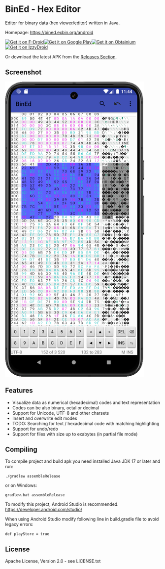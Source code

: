 BinEd - Hex Editor
==================

Editor for binary data (hex viewer/editor) written in Java.

Homepage: https://bined.exbin.org/android  

[<img src="https://fdroid.gitlab.io/artwork/badge/get-it-on.png" alt="Get it on F-Droid" height="80">](https://f-droid.org/packages/org.exbin.bined.editor.android/)[<img src="https://play.google.com/intl/en_us/badges/images/generic/en-play-badge.png" alt="Get it on Google Play" height="80">](https://play.google.com/store/apps/details?id=org.exbin.bined.editor.android)[<img src="https://github.com/user-attachments/assets/713d71c5-3dec-4ec4-a3f2-8d28d025a9c6" alt="Get it on Obtainium" height="80">](http://apps.obtainium.imranr.dev/redirect.html?r=obtainium://app/%7B%22id%22%3A%22org.exbin.bined.editor.android%22%2C%22url%22%3A%22https%3A%2F%2Fgithub.com%2Fexbin%2Fbined-android%22%2C%22author%22%3A%22ExBin%20Project%22%2C%22name%22%3A%22BinEd%22%2C%22additionalSettings%22%3A%22%7B%5C%22includePrereleases%5C%22%3Afalse%7D%22%%7D)[<img src="https://gitlab.com/IzzyOnDroid/repo/-/raw/master/assets/IzzyOnDroid.png" alt="Get it on IzzyDroid" height="80">](https://android.izzysoft.de/repo/apk/org.exbin.bined.editor.android)

Or download the latest APK from the [Releases Section](https://github.com/exbin/bined-android/releases/latest).

Screenshot
----------

![BinEd-Editor Screenshot](images/editor_screenshot.png?raw=true)

Features
--------

  * Visualize data as numerical (hexadecimal) codes and text representation
  * Codes can be also binary, octal or decimal
  * Support for Unicode, UTF-8 and other charsets
  * Insert and overwrite edit modes
  * TODO: Searching for text / hexadecimal code with matching highlighting
  * Support for undo/redo
  * Support for files with size up to exabytes (in partial file mode)

Compiling
---------

To compile project and build apk you need installed Java JDK 17 or later and run:

    ./gradlew assembleRelease

or on Windows:

    gradlew.bat assembleRelease

To modify this project, Android Studio is recommended.  
https://developer.android.com/studio/  

When using Android Studio modify following line in build.gradle file to avoid legacy errors:

    def playStore = true

License
-------

Apache License, Version 2.0 - see LICENSE.txt  


